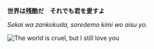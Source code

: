 **世界は残酷だ　それでも君を愛すよ**


*Sekai wa zankokuda, soredemo kimi wo aisu yo.*


![The world is cruel, but I still love you](https://data.whicdn.com/images/334552417/original.jpg)
